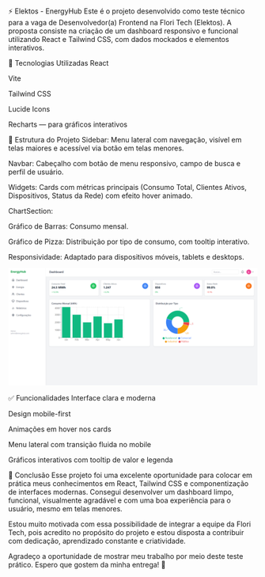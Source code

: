 
⚡ Elektos - EnergyHub
Este é o projeto desenvolvido como teste técnico para a vaga de Desenvolvedor(a) Frontend na Flori Tech (Elektos). A proposta consiste na criação de um dashboard responsivo e funcional utilizando React e Tailwind CSS, com dados mockados e elementos interativos.



🚀 Tecnologias Utilizadas
React

Vite

Tailwind CSS

Lucide Icons

Recharts — para gráficos interativos

🧱 Estrutura do Projeto
Sidebar: Menu lateral com navegação, visível em telas maiores e acessível via botão em telas menores.

Navbar: Cabeçalho com botão de menu responsivo, campo de busca e perfil de usuário.

Widgets: Cards com métricas principais (Consumo Total, Clientes Ativos, Dispositivos, Status da Rede) com efeito hover animado.

ChartSection:

Gráfico de Barras: Consumo mensal.

Gráfico de Pizza: Distribuição por tipo de consumo, com tooltip interativo.

Responsividade: Adaptado para dispositivos móveis, tablets e desktops.


![Dashboard Screenshot](./src/assets/EnergyHub.png)


✅ Funcionalidades
Interface clara e moderna

Design mobile-first

Animações em hover nos cards

Menu lateral com transição fluida no mobile

Gráficos interativos com tooltip de valor e legenda


🧠 Conclusão
Esse projeto foi uma excelente oportunidade para colocar em prática meus conhecimentos em React, Tailwind CSS e componentização de interfaces modernas. Consegui desenvolver um dashboard limpo, funcional, visualmente agradável e com uma boa experiência para o usuário, mesmo em telas menores.

Estou muito motivada com essa possibilidade de integrar a equipe da Flori Tech, pois acredito no propósito do projeto e estou disposta a contribuir com dedicação, aprendizado constante e criatividade.

Agradeço a oportunidade de mostrar meu trabalho por meio deste teste prático. Espero que gostem da minha entrega! 💙



